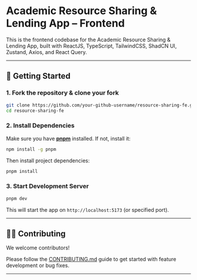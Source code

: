 # Academic Resource Sharing & Lending App – Frontend

This is the frontend codebase for the Academic Resource Sharing & Lending App, built with ReactJS, TypeScript, TailwindCSS, ShadCN UI, Zustand, Axios, and React Query.

---

## 🚀 Getting Started

### 1. Fork the repository & clone your fork

```bash
git clone https://github.com/your-github-username/resource-sharing-fe.git
cd resource-sharing-fe
```

### 2. Install Dependencies

Make sure you have [**pnpm**](https://pnpm.io/installation) installed. If not, install it:

```bash
npm install -g pnpm
```

Then install project dependencies:

```bash
pnpm install
```

### 3. Start Development Server

```bash
pnpm dev
```

This will start the app on `http://localhost:5173` (or specified port).

---

## 🧑‍💻 Contributing

We welcome contributors!

Please follow the [CONTRIBUTING.md](./CONTRIBUTING.md) guide to get started with feature development or bug fixes.

---
